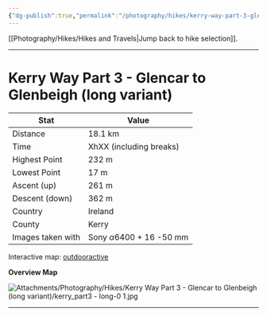 ```yaml
---
{"dg-publish":true,"permalink":"/photography/hikes/kerry-way-part-3-glencar-to-glenbeigh-long-variant/","hide":"true","updated":"2025-07-13T18:39:50.370+02:00"}
---
```


[[Photography/Hikes/Hikes and Travels\|Jump back to hike selection]].

---
# Kerry Way Part 3 - Glencar to Glenbeigh (long variant)
 
| Stat              | Value                                |
| ----------------- | ------------------------------------ |
| Distance          | 18.1 km                              |
| Time              | XhXX (including breaks)              |
| Highest Point     | 232 m                                |
| Lowest Point      | 17 m                                 |
| Ascent (up)       | 261 m                                |
| Descent (down)    | 362 m                                |
| Country           | Ireland                              |
| County            | Kerry                                |
| Images taken with | Sony $\alpha\text{6400}$ + 16 -50 mm |

Interactive map: [outdooractive](https://www.outdooractive.com/en/route/hiking-trail/southwest-ireland/kerry-way-part-3-glencar-glenbeigh-long-variant-/318337628/?share=%7E3ix7qxit%244osshxku)

**Overview Map**

![Attachments/Photography/Hikes/Kerry Way Part 3 - Glencar to Glenbeigh (long variant)/kerry_part3 - long-0 1.jpg](/img/user/Attachments/Photography/Hikes/Kerry%20Way%20Part%203%20-%20Glencar%20to%20Glenbeigh%20(long%20variant)/kerry_part3%20-%20long-0%201.jpg)

---